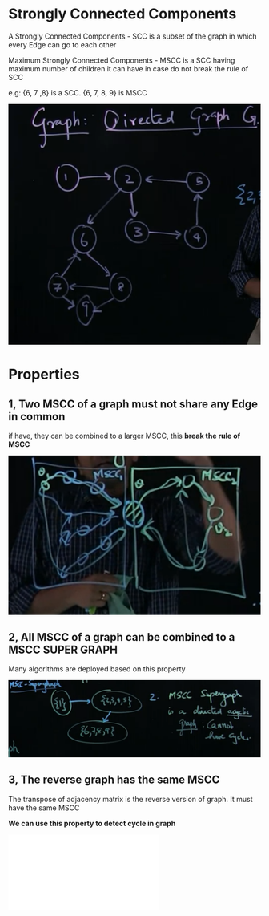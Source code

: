 # Strongly Connected Components

A Strongly Connected Components - SCC is a subset of the graph in which every Edge can go to each other

Maximum Strongly Connected Components - MSCC is a SCC having maximum number of children it can have in case do not break the rule of SCC 

e.g: {6, 7 ,8} is a SCC. {6, 7, 8, 9} is MSCC

![strongly-connected-components](strongly-connected-components.png)

# Properties

## 1, Two MSCC of a graph must not share any Edge in common
if have, they can be combined to a larger MSCC, this **break the rule of MSCC**

![MSCC-props-1](mssc-props-1.png)

## 2, All MSCC of a graph can be combined to a MSCC SUPER GRAPH 

Many algorithms are deployed based on this property

![MSCC-super-graph](mssc-super-graph.png)

## 3, The reverse graph has the same MSCC

The transpose of adjacency matrix is the reverse version of graph. It must have the same MSCC

**We can use this property to detect cycle in graph**

![mscc-transpose](mscc-transpose.p)
